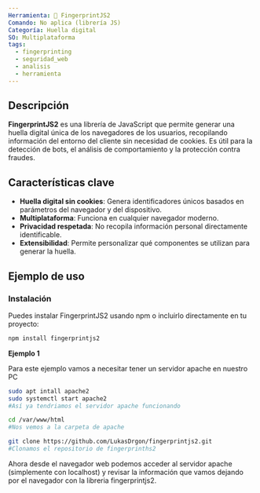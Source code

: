 ```yaml
---
Herramienta: 🧩 FingerprintJS2
Comando: No aplica (librería JS)
Categoría: Huella digital
SO: Multiplataforma
tags:
  - fingerprinting
  - seguridad_web
  - analisis
  - herramienta
---
```


## Descripción

**FingerprintJS2** es una librería de JavaScript que permite generar una huella digital única de los navegadores de los usuarios, recopilando información del entorno del cliente sin necesidad de cookies. Es útil para la detección de bots, el análisis de comportamiento y la protección contra fraudes.

## Características clave

- **Huella digital sin cookies**: Genera identificadores únicos basados en parámetros del navegador y del dispositivo.
- **Multiplataforma**: Funciona en cualquier navegador moderno.
- **Privacidad respetada**: No recopila información personal directamente identificable.
- **Extensibilidad**: Permite personalizar qué componentes se utilizan para generar la huella.

## Ejemplo de uso

### Instalación

Puedes instalar FingerprintJS2 usando npm o incluirlo directamente en tu proyecto:

```bash
npm install fingerprintjs2
```

**Ejemplo 1**

Para este ejemplo vamos a necesitar tener un servidor apache en nuestro PC

```bash
sudo apt intall apache2
sudo systemctl start apache2
#Así ya tendriamos el servidor apache funcionando

cd /var/www/html
#Nos vemos a la carpeta de apache

git clone https://github.com/LukasDrgon/fingerprintjs2.git
#Clonamos el repositorio de fingerprinths2
```

Ahora desde el navegador web podemos acceder al servidor apache (simplemente con localhost) y revisar la información que vamos dejando por el navegador con la libreria fingerprintjs2.


